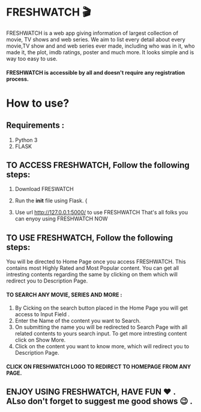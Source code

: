 # FRESHWATCH :clapper:

FRESHWATCH is a web app giving information of largest collection of movie, TV shows and web series. We aim to list every detail about every movie,TV show and and web series ever made, including who was in it, who made it, the plot, imdb ratings, poster and much more. It looks simple and is way too easy to use.

#### FRESHWATCH is accessible by all and doesn't require any registration process. 

# How to use?
## Requirements :
1. Python 3
2. FLASK

## TO ACCESS FRESHWATCH, Follow the following steps:
1. Download FRESWATCH
2. Run the __init__ file using Flask.
   {
  
3. Use url http://127.0.0.1:5000/ to use FRESHWATCH
That's all folks you can enyoy using FRESHWATCH NOW

## TO USE FRESHWATCH, Follow the following steps:
   You will be directed to Home Page once you access FRESHWATCH. This contains most Highly Rated and Most Popular content. You can get all intresting contents regarding the same by clicking on them which will redirect you to Description Page.
   
   #### TO SEARCH ANY MOVIE, SERIES AND MORE :
   1. By Cicking on the search button placed in the Home Page you will get access to Input Field .
   2. Enter the Name of the content you want to Search.
   3. On submitting the name you will be redirected to Search Page with all related contents to yours search input. To get more intresting           content click on Show More.
   4. Click on the content you want to know more, which will redirect you to Description Page.
   
   #### CLICK ON FRESHWATCH LOGO TO REDIRECT TO HOMEPAGE FROM ANY PAGE.

   
   ## ENJOY USING FRESHWATCH, HAVE FUN :heart: . ALso don't forget to suggest me good shows :wink: .
